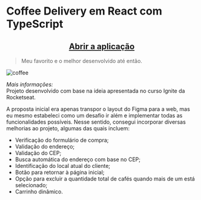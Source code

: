 # Coffee Delivery em React com TypeScript

<h2 align="center"><a href="https://iagoluancj.github.io/coffeeDelivery/">Abrir a aplicação</a></h2>

> Meu favorito e o melhor desenvolvido até então.

![coffee](https://github.com/iagoluancj/coffeeDelivery/assets/86308522/cfbdc7f6-af05-4bb2-8d2c-fa4c779b6afe)

*Mais informações:*
<br>
Projeto desenvolvido com base na ideia apresentada no curso Ignite da Rocketseat.

A proposta inicial era apenas transpor o layout do Figma para a web, mas eu mesmo estabeleci como um desafio ir além e implementar todas as funcionalidades possíveis. Nesse sentido, consegui incorporar diversas melhorias ao projeto, algumas das quais incluem:
- Verificação do formulário de compra;
- Validação do endereço;
- Validação do CEP;
- Busca automática do endereço com base no CEP;
- Identificação do local atual do cliente;
- Botão para retornar à página inicial;
- Opção para excluir a quantidade total de cafés quando mais de um está selecionado;
- Carrinho dinâmico.
